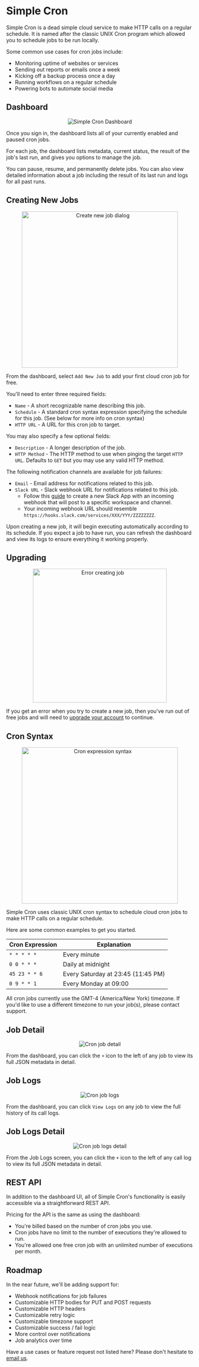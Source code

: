 # Simple Cron

Simple Cron is a dead simple cloud service to make HTTP calls on a regular schedule. It is named after the classic UNIX Cron program which allowed you to schedule jobs to be run locally.

Some common use cases for cron jobs include:

- Monitoring uptime of websites or services
- Sending out reports or emails once a week
- Kicking off a backup process once a day
- Running workflows on a regular schedule
- Powering bots to automate social media

## Dashboard

<p align="center">
  <img src="https://raw.githubusercontent.com/saasify-sh/simple-cron/master/media/docs/dashboard.png" alt="Simple Cron Dashboard" />
</p>

Once you sign in, the dashboard lists all of your currently enabled and paused cron jobs.

For each job, the dashboard lists metadata, current status, the result of the job's last run, and gives you options to manage the job.

You can pause, resume, and permanently delete jobs. You can also view detailed information about a job including the result of its last run and logs for all past runs.

## Creating New Jobs

<p align="center">
  <img src="https://raw.githubusercontent.com/saasify-sh/simple-cron/master/media/docs/create-new-job.png" alt="Create new job dialog" width="420" />
</p>

From the dashboard, select `Add New Job` to add your first cloud cron job for free.

You'll need to enter three required fields:

- `Name` - A short recognizable name describing this job.
- `Schedule` - A standard cron syntax expression specifying the schedule for this job. (See below for more info on cron syntax)
- `HTTP URL` - A URL for this cron job to target.

You may also specify a few optional fields:

- `Description` - A longer description of the job.
- `HTTP Method` - The HTTP method to use when pinging the target `HTTP URL`. Defaults to `GET` but you may use any valid HTTP method.

The following notification channels are available for job failures:

- `Email` - Email address for notifications related to this job.
- `Slack URL` - Slack webhook URL for notifications related to this job.
  - Follow this [guide](https://api.slack.com/tutorials/slack-apps-hello-world) to create a new Slack App with an incoming webhook that will post to a specific workspace and channel.
  - Your incoming webhook URL should resemble `https://hooks.slack.com/services/XXX/YYY/ZZZZZZZZ`.

Upon creating a new job, it will begin executing automatically according to its schedule. If you expect a job to have run, you can refresh the dashboard and view its logs to ensure everything it working properly.

## Upgrading

<p align="center">
  <img src="https://raw.githubusercontent.com/saasify-sh/simple-cron/master/media/docs/error-creating-job.png" alt="Error creating job" width="360" />
</p>

If you get an error when you try to create a new job, then you've run out of free jobs and will need to [upgrade your account](/pricing) to continue.

## Cron Syntax

<p align="center">
  <img src="https://raw.githubusercontent.com/saasify-sh/simple-cron/master/media/cron-syntax.png" alt="Cron expression syntax" width="420" />
</p>

Simple Cron uses classic UNIX cron syntax to schedule cloud cron jobs to make HTTP calls on a regular schedule.

Here are some common examples to get you started.

| Cron Expression | Explanation                        |
| --------------- | ---------------------------------- |
| `* * * * *`     | Every minute                       |
| `0 0 * * *`     | Daily at midnight                  |
| `45 23 * * 6`   | Every Saturday at 23:45 (11:45 PM) |
| `0 9 * * 1`     | Every Monday at 09:00              |

All cron jobs currently use the GMT-4 (America/New York) timezone. If you'd like to use a different timezone to run your job(s), please contact support.

## Job Detail

<p align="center">
  <img src="https://raw.githubusercontent.com/saasify-sh/simple-cron/master/media/docs/job-detail.png" alt="Cron job detail" />
</p>

From the dashboard, you can click the `+` icon to the left of any job to view its full JSON metadata in detail.

## Job Logs

<p align="center">
  <img src="https://raw.githubusercontent.com/saasify-sh/simple-cron/master/media/docs/job-logs.png" alt="Cron job logs" />
</p>

From the dashboard, you can click `View Logs` on any job to view the full history of its call logs.

## Job Logs Detail

<p align="center">
  <img src="https://raw.githubusercontent.com/saasify-sh/simple-cron/master/media/docs/job-logs-detail.png" alt="Cron job logs detail" />
</p>

From the Job Logs screen, you can click the `+` icon to the left of any call log to view its full JSON metadata in detail.

## REST API

In addition to the dashboard UI, all of Simple Cron's functionality is easily accessible via a straightforward REST API.

Pricing for the API is the same as using the dashboard:

- You're billed based on the number of cron jobs you use.
- Cron jobs have no limit to the number of executions they're allowed to run.
- You're allowed one free cron job with an unlimited number of executions per month.

## Roadmap

In the near future, we'll be adding support for:

- Webhook notifications for job failures
- Customizable HTTP bodies for PUT and POST requests
- Customizable HTTP headers
- Customizable retry logic
- Customizable timezone support
- Customizable success / fail logic
- More control over notifications
- Job analytics over time

Have a use cases or feature request not listed here? Please don't hesitate to [email us](mailto:support@saasify.sh).
